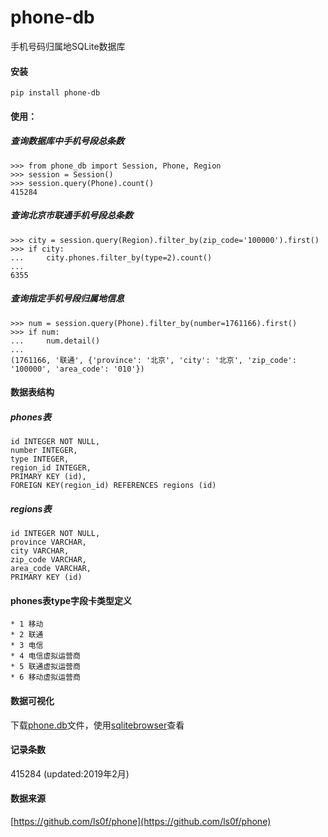 # phone-db
手机号码归属地SQLite数据库

#### 安装
```
pip install phone-db
```

#### 使用：
##### 查询数据库中手机号段总条数
```
>>> from phone_db import Session, Phone, Region
>>> session = Session()
>>> session.query(Phone).count()
415284
```

##### 查询北京市联通手机号段总条数
```
>>> city = session.query(Region).filter_by(zip_code='100000').first()
>>> if city:
...     city.phones.filter_by(type=2).count()
...
6355
```

##### 查询指定手机号段归属地信息
```
>>> num = session.query(Phone).filter_by(number=1761166).first()
>>> if num:
...     num.detail()
...
(1761166, '联通', {'province': '北京', 'city': '北京', 'zip_code': '100000', 'area_code': '010'})
```

#### 数据表结构

##### phones表
```
id INTEGER NOT NULL,
number INTEGER,
type INTEGER,
region_id INTEGER,
PRIMARY KEY (id),
FOREIGN KEY(region_id) REFERENCES regions (id)
```

##### regions表
```
id INTEGER NOT NULL,
province VARCHAR,
city VARCHAR,
zip_code VARCHAR,
area_code VARCHAR,
PRIMARY KEY (id)
```

#### phones表type字段卡类型定义
```
* 1 移动
* 2 联通
* 3 电信
* 4 电信虚拟运营商
* 5 联通虚拟运营商
* 6 移动虚拟运营商
```

#### 数据可视化
下载[phone.db](https://raw.githubusercontent.com/lalala223/phone-db/master/phone_db/phone.db)文件，使用[sqlitebrowser](https://github.com/sqlitebrowser/sqlitebrowser)查看

#### 记录条数

415284 (updated:2019年2月)

#### 数据来源

[https://github.com/ls0f/phone](https://github.com/ls0f/phone)
